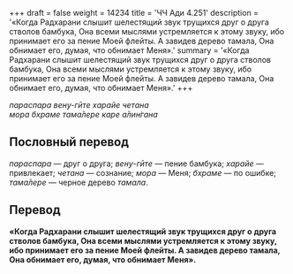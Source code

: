 +++
draft = false
weight = 14234
title = 'ЧЧ Ади 4.251'
description = '«Когда Радхарани слышит шелестящий звук трущихся друг о друга стволов бамбука, Она всеми мыслями устремляется к этому звуку, ибо принимает его за пение Моей флейты. А завидев дерево тамала, Она обнимает его, думая, что обнимает Меня».'
summary = '«Когда Радхарани слышит шелестящий звук трущихся друг о друга стволов бамбука, Она всеми мыслями устремляется к этому звуку, ибо принимает его за пение Моей флейты. А завидев дерево тамала, Она обнимает его, думая, что обнимает Меня».'
+++

_параспара вен̣у-гӣте харайе четана  
мора бхраме тама̄лере каре а̄лин̇гана_

## Пословный перевод

_параспара_ — друг о друга; _вен̣у_\-_гӣте_ — пение бамбука; _харайе_ — привлекает; _четана_ — сознание; _мора_ — Меня; _бхраме_ — по ошибке; _тама̄лере_ — черное дерево _тамала_.

## Перевод

**«Когда Радхарани слышит шелестящий звук трущихся друг о друга стволов бамбука, Она всеми мыслями устремляется к этому звуку, ибо принимает его за пение Моей флейты. А завидев дерево тамала, Она обнимает его, думая, что обнимает Меня».**
